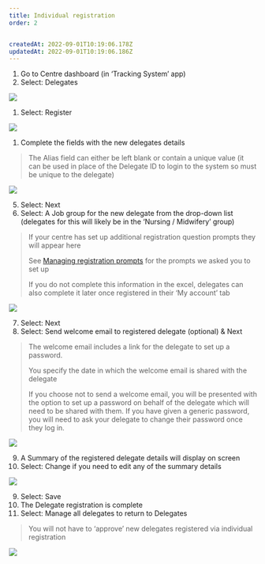 ```yaml
---
title: Individual registration
order: 2


createdAt: 2022-09-01T10:19:06.178Z
updatedAt: 2022-09-01T10:19:06.186Z
---
```

1. Go to Centre dashboard (in ‘Tracking System’ app) 
2. Select: Delegates​

![](/img/ad-4-07-Ind-reg.jpg)

1. Select: Register​

![](/img/ad-4-08-Ind-reg.jpg)

1. Complete the fields with the new delegates details​

> The Alias field can either be left blank or contain a unique value (it can be used in place of the Delegate ID to login to the system so must be unique to the delegate)​



![](/img/ad-4-09-Ind-reg.jpg)

5. Select: Next​
6. Select: A Job group for the new delegate from the drop-down list (delegates for this will likely be in the ‘Nursing / Midwifery’ group)​

> If your centre has set up additional registration question prompts they will appear here ​
>
> See [Managing registration prompts](/user-guide/administrator/02-centre-management/configuring-centre-details/managing-registration-prompts) for the prompts we asked you to set up​
>
> If you do not complete this information in the excel, delegates can also complete it later once registered in their ‘My account’ tab​



![](/img/ad-4-10-Ind-reg.jpg)

7. Select: Next​
8. Select: Send welcome email to registered delegate (optional) & Next​

> The welcome email includes a link for the delegate to set up a password.​
>
> You specify the date in which the welcome email is shared with the delegate​
>
> If you choose not to send a welcome email, you will be presented with the option to set up a password on behalf of the delegate which will need to be shared with them. If you have given a generic password, you will need to ask your delegate to change their password once they log in. 





![](/img/ad-4-11-Ind-reg.jpg)

9. A Summary of the registered delegate details will display on screen​
10. Select: Change if you need to edit any of the summary details ​

![](/img/ad-4-12-Ind-reg.jpg)

9. Select: Save ​
10. The Delegate registration is complete​
11. Select: Manage all delegates to return to Delegates ​

> You will not have to ‘approve’ new delegates registered via individual registration​

![](/img/ad-4-13-Ind-reg.jpg)